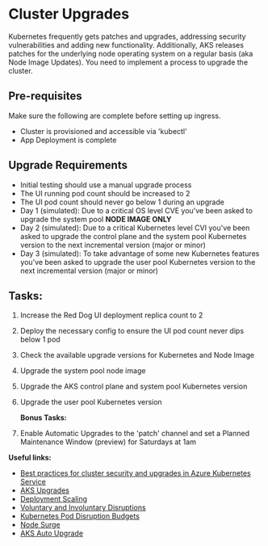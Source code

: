 # Cluster Upgrades

Kubernetes frequently gets patches and upgrades, addressing security vulnerabilities and adding new functionality. Additionally, AKS releases patches for the underlying node operating system on a regular basis (aka Node Image Updates). You need to implement a process to upgrade the cluster.

## Pre-requisites

Make sure the following are complete before setting up ingress.

* Cluster is provisioned and accessible via 'kubectl'
* App Deployment is complete

## Upgrade Requirements

* Initial testing should use a manual upgrade process
* The UI running pod count should be increased to 2
* The UI pod count should never go below 1 during an upgrade
* Day 1 (simulated): Due to a critical OS level CVE you've been asked to upgrade the system pool **NODE IMAGE ONLY**
* Day 2 (simulated): Due to a critical Kubernetes level CVI you've been asked to upgrade the control plane and the system pool Kubernetes version to the next incremental version (major or minor)
* Day 3 (simulated): To take advantage of some new Kubernetes features you've been asked to upgrade the user pool Kubernetes version to the next incremental version (major or minor)

## Tasks:

1. Increase the Red Dog UI deployment replica count to 2
2. Deploy the necessary config to ensure the UI pod count never dips below 1 pod
3. Check the available upgrade versions for Kubernetes and Node Image
4. Upgrade the system pool node image
5. Upgrade the AKS control plane and system pool Kubernetes version
6. Upgrade the user pool Kubernetes version

    **Bonus Tasks:**
7. Enable Automatic Upgrades to the 'patch' channel and set a Planned Maintenance Window (preview) for Saturdays at 1am


**Useful links:**

* [Best practices for cluster security and upgrades in Azure Kubernetes Service](https://docs.microsoft.com/en-us/azure/aks/operator-best-practices-cluster-security?tabs=azure-cli)
* [AKS Upgrades](https://docs.microsoft.com/en-us/azure/aks/upgrade-cluster?tabs=azure-cli)
* [Deployment Scaling](https://kubernetes.io/docs/concepts/workloads/controllers/deployment/#scaling-a-deployment)
* [Voluntary and Involuntary Disruptions](https://kubernetes.io/docs/concepts/workloads/pods/disruptions/)
* [Kubernetes Pod Disruption Budgets](https://kubernetes.io/docs/tasks/run-application/configure-pdb/)
* [Node Surge](https://docs.microsoft.com/en-us/azure/aks/upgrade-cluster?tabs=azure-cli#customize-node-surge-upgrade)
* [AKS Auto Upgrade](https://docs.microsoft.com/en-us/azure/aks/auto-upgrade-cluster)
  
